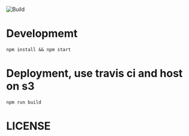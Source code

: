 ![Build](https://api.travis-ci.com/pebblecode/wfh-frontend.svg?token=F5kJ2zgCzNfgE9rzZNys)

# Developmemt

`npm install && npm start`

# Deployment, use travis ci and host on s3
`npm run build`

# LICENSE
